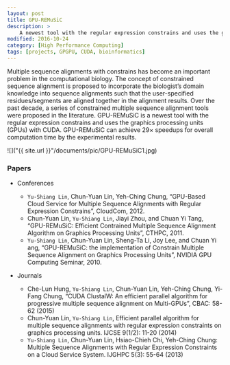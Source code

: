 ```yaml
---
layout: post
title: GPU-REMuSiC
description: >
    A newest tool with the regular expression constrains and uses the graphics processing units (GPUs) with CUDA
modified: 2016-10-24
category: [High Performance Computing]
tags: [projects, GPGPU, CUDA, bioinformatics]
---
```


Multiple sequence alignments with constrains has become an important problem in the computational biology. The concept of constrained sequence alignment is proposed to incorporate the biologist’s domain knowledge into sequence alignments such that the user-specified residues/segments are aligned together in the alignment results. Over the past decade, a series of constrained multiple sequence alignment tools were proposed in the literature. GPU-REMuSiC is a newest tool with the regular expression constrains and uses the graphics processing units (GPUs) with CUDA. GPU-REMuSiC can achieve 29× speedups for overall computation time by the experimental results.


![]("{{ site.url }}"/documents/pic/GPU-REMuSiC1.jpg)
		


### Papers
 * Conferences
   * `Yu-Shiang Lin`, Chun-Yuan Lin, Yeh-Ching Chung, “GPU-Based Cloud Service for Multiple Sequence Alignments with Regular Expression Constrains”, CloudCom, 2012.
   * Chun-Yuan Lin, `Yu-Shiang Lin`, Jiayi Zhou, and Chuan Yi Tang, “GPU-REMuSiC: Efficient Contrained Multiple Sequence Alignment Algorithm on Graphics Processing Units”, CTHPC, 2011.
   * `Yu-Shiang Lin`, Chun-Yuan Lin, Sheng-Ta Li, Joy Lee, and Chuan Yi ang, “GPU-REMuSiC: the implementation of Constrain Multiple Sequence Alignment on Graphics Processing Units”, NVIDIA GPU Computing Seminar, 2010.

 * Journals
   * Che-Lun Hung, `Yu-Shiang Lin`, Chun-Yuan Lin, Yeh-Ching Chung, Yi-Fang Chung, “CUDA ClustalW: An efficient parallel algorithm for progressive multiple sequence alignment on Multi-GPUs”, CBAC: 58-62 (2015)
   * Chun-Yuan Lin, `Yu-Shiang Lin`, Efficient parallel algorithm for multiple sequence alignments with regular expression constraints on graphics processing units. IJCSE 9(1/2): 11-20 (2014)
   * `Yu-Shiang Lin`, Chun-Yuan Lin, Hsiao-Chieh Chi, Yeh-Ching Chung: Multiple Sequence Alignments with Regular Expression Constraints on a Cloud Service System. IJGHPC 5(3): 55-64 (2013)
